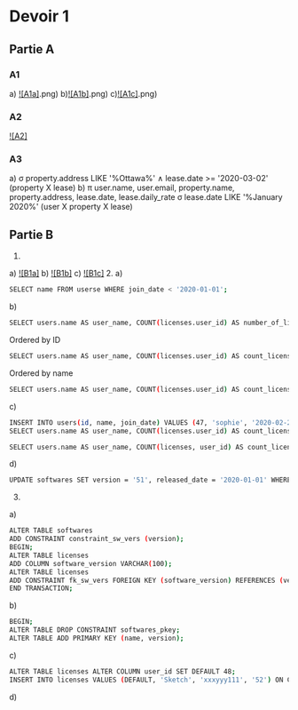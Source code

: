 # Devoir 1
## Partie A
### A1
a) [![A1a]](https://github.com/vusophie/csi2532_playground/blob/devoir1/1a).png)
b)[![A1b]](https://github.com/vusophie/csi2532_playground/blob/devoir1/1b).png)
c)[![A1c]](https://github.com/vusophie/csi2532_playground/blob/devoir1/1c).png)
### A2
[![A2]](https://github.com/vusophie/csi2532_playground/blob/devoir1/2.png)
### A3
a) σ property.address LIKE '%Ottawa%' ∧ lease.date >= '2020-03-02' (property X lease)
b) π user.name, user.email, property.name, property.address, lease.date, lease.daily_rate σ lease.date LIKE '%January 2020%' (user X property X lease)
## Partie B
1. 
a) [![B1a]]()
b) [![B1b]]()
c) [![B1c]]()
2. 
a) 
```sh
SELECT name FROM userse WHERE join_date < '2020-01-01';
```
b) 
```sh
SELECT users.name AS user_name, COUNT(licenses.user_id) AS number_of_licenses FROM users LEFT JOIN licenses ON users.id = licenses.user_id GROUP BY licenses.user_id, users.name; 
```
Ordered by ID
```sh
SELECT users.name AS user_name, COUNT(licenses.user_id) AS count_license_user_id FROM users LEFT JOIN licenses ON users.id = licenses.user_id GROUP BY licenses.user_id, users.name ORDER BY licenses.user_id DESC;
```
Ordered by name
```sh
SELECT users.name AS user_name, COUNT(licenses.user_id) AS count_license_user_id FROM users LEFT JOIN licenses ON users.id = licenses.user_id GROUP BY licenses.user_id, users.name ORDER BYusers.name
```
c) 
```sh
INSERT INTO users(id, name, join_date) VALUES (47, 'sophie', '2020-02-27');
SELECT users.name AS user_name, COUNT(licenses.user_id) AS count_license_user_id FROM users LEFT JOIN licenses.user_id GROUP BY licenses.user_id, users.name ORDER BY users.name;
```
```sh
SELECT users.name AS user_name, COUNT(licenses, user_id) AS count_license_user_id FROM users LEFT JOIN licenses ON users.id = licenses.user_id GROUP BY licenses.user_id, users.name ORDER BY licenses.user_id DESC;
```
d) 
```sh
UPDATE softwares SET version = '51', released_date = '2020-01-01' WHERE name = 'Sketch';
```
3. 
a) 
```sh
ALTER TABLE softwares
ADD CONSTRAINT constraint_sw_vers (version);
BEGIN;
ALTER TABLE licenses
ADD COLUMN software_version VARCHAR(100);
ALTER TABLE licenses
ADD CONSTRAINT fk_sw_vers FOREIGN KEY (software_version) REFERENCES (version);
END TRANSACTION;
```
b) 
```sh
BEGIN;
ALTER TABLE DROP CONSTRAINT softwares_pkey;
ALTER TABLE ADD PRIMARY KEY (name, version);
```
c) 
```sh
ALTER TABLE licenses ALTER COLUMN user_id SET DEFAULT 48;
INSERT INTO licenses VALUES (DEFAULT, 'Sketch', 'xxxyyy111', '52') ON CONFLICT(user_id, software_name) DO UPDATE SET user_id = DEFAULT, software_name = 'Ms Word';
```
d) 
